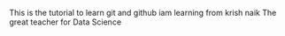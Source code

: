 This is the tutorial to learn git and github
iam learning from krish naik
The great teacher for Data Science
